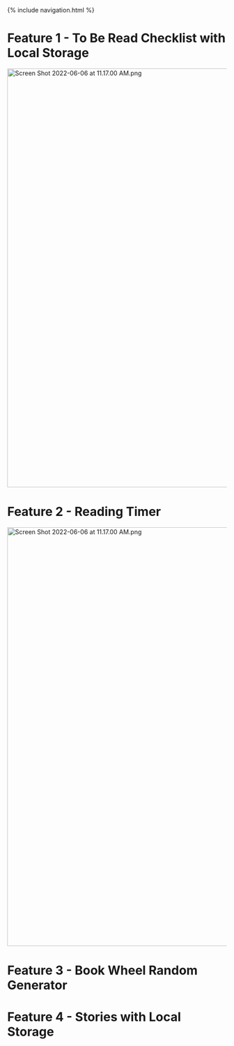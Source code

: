 {% include navigation.html %}

# Feature 1 - To Be Read Checklist with Local Storage
<img width="962" alt="Screen Shot 2022-06-06 at 11.17.00 AM.png" src="https://github.com/kamryns/curly-spork/blob/main/Screen%20Shot%202022-06-06%20at%2011.17.00%20AM.png">

# Feature 2 - Reading Timer
<img width="962" alt="Screen Shot 2022-06-06 at 11.17.00 AM.png" src="https://github.com/kamryns/curly-spork/blob/main/Screen%20Shot%202022-06-06%20at%2011.17.16%20AM.png">

# Feature 3 - Book Wheel Random Generator

# Feature 4 - Stories with Local Storage
